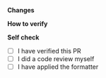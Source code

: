 **Changes**


**How to verify**


**Self check**
- [ ] I have verified this PR
- [ ] I did a code review myself
- [ ] I have applied the formatter
